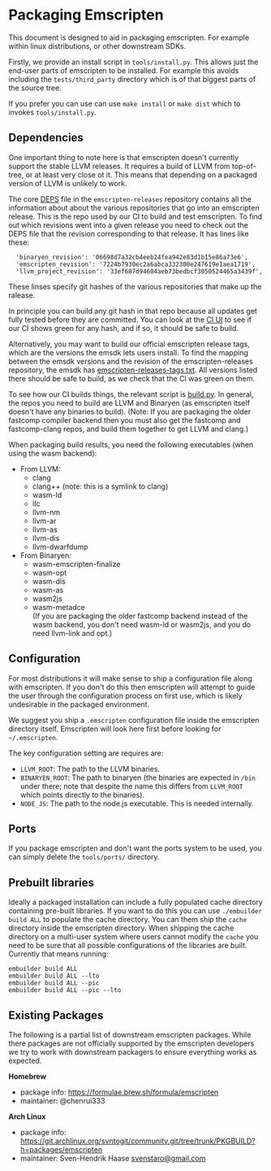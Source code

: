 Packaging Emscripten
====================

This document is designed to aid in packaging emscripten.  For example within
linux distributions, or other downstream SDKs.

Firstly, we provide an install script in `tools/install.py`.  This allows
just the end-user parts of emscripten to be installed.  For example this avoids
including the `tests/third_party` directory which is of that biggest parts 
of the source tree.

If you prefer you can use can use `make install` or `make dist` which
to invokes `tools/install.py`.

Dependencies
------------

One important thing to note here is that emscripten doesn't currently support
the stable LLVM releases.  It requires a build of LLVM from top-of-tree, or at
least very close ot it.  This means that depending on a packaged version of LLVM
is unlikely to work.

The core
[DEPS](https://chromium.googlesource.com/emscripten-releases/+/refs/heads/master/DEPS)
file in the `emscripten-releases` repository contains all the information about
about the various repositories that go into an emscripten release. This is the
repo used by our CI to build and test emscripten.  To find out which revisions
went into a given release you need to check out the DEPS file that the revision
corresponding to that release.  It has lines like these:

```
  'binaryen_revision': '06698d7a32cb4eeb24fea942e83d1b15e86a73e6',
  'emscripten_revision': '7224b7930ec2a6abca332300e247619e1aea1719',
  'llvm_project_revision': '33ef687d94604aeb73bedbcf3050524465a3439f',
```

These linses specify git hashes of the various repositories that make up the
ralease.

In principle you can build any git hash in that repo because all updates get
fully tested before they are committed. You can look at the
[CI UI](https://ci.chromium.org/p/emscripten-releases/g/main/console) to see
if our CI shows green for any hash, and if so, it should be safe to build.

Alternatively, you may want to build our official emscripten release tags, which
are the versions the emsdk lets users install. To find the mapping between the
emsdk versions and the revision of the emscripten-releases repository, the emsdk
has
[emscripten-releases-tags.txt](https://github.com/emscripten-core/emsdk/blob/master/emscripten-releases-tags.txt).
All versions listed there should be safe to build, as we check that the CI
was green on them.

To see how our CI builds things, the relevant script is
[build.py](https://github.com/WebAssembly/waterfall/blob/master/src/build.py).
In general, the repos you need to build are LLVM and Binaryen (as emscripten
itself doesn't have any binaries to build). (Note: If you are packaging the older
fastcomp compiler backend then you must also get the fastcomp and fastcomp-clang
repos, and build them together to get LLVM and clang.)

When packaging build results, you need the following executables (when using
the wasm backend):

  * From LLVM:
    * clang
    * clang++ (note: this is a symlink to clang)
    * wasm-ld
    * llc
    * llvm-nm
    * llvm-ar
    * llvm-as
    * llvm-dis
    * llvm-dwarfdump
  * From Binaryen:
    * wasm-emscripten-finalize
    * wasm-opt
    * wasm-dis
    * wasm-as
    * wasm2js
    * wasm-metadce
\
(If you are packaging the older fastcomp backend instead of the wasm backend,
you don't need wasm-ld or wasm2js, and you do need llvm-link and opt.)

Configuration
-------------

For most distributions it will make sense to ship a configuration file along
with emscripten.  If you don't do this then emscripten will attempt to guide the
user through the configuration process on first use, which is likely
undesirable in the packaged environment.

We suggest you ship a `.emscripten` configuration file inside the emscripten
directory itself.  Emscripten will look here first before looking for
`~/.emscripten`.

The key configuration setting are requires are:

 * `LLVM_ROOT`: The path to the LLVM binaries.
 * `BINARYEN_ROOT`: The path to binaryen (the binaries are expected in `/bin`
   under there; note that despite the name this differs from `LLVM_ROOT` which
   points directly to the binaries).
 * `NODE_JS`: The path to the node.js executable. This is needed internally.

Ports
-----

If you package emscripten and don't want the ports system to be used, you can
simply delete the `tools/ports/` directory.

Prebuilt libraries
------------------

Ideally a packaged installation can include a fully populated cache directory
containing pre-built libraries.   If you want to do this you can use
`./embuilder build ALL` to populate the cache directory.  You can them ship the
`cache` directory inside the emscripten directory.  When shipping the cache
directory on a multi-user system where users cannot modify the `cache` you need
to be sure that all possible configurations of the libraries are built.
Currently that means running:

```
embuilder build ALL
embuilder build ALL --lto
embuilder build ALL --pic
embuilder build ALL --pic --lto
```

Existing Packages
-----------------

The following is a partial list of downstream emscripten packages.  While there
packages are not officially supported by the emscripten developers we try to
work with downstream packagers to ensure everything works as expected.

**Homebrew**
 - package info: https://formulae.brew.sh/formula/emscripten
 - maintainer: @chenrui333

**Arch Linux**
 - package info: https://git.archlinux.org/svntogit/community.git/tree/trunk/PKGBUILD?h=packages/emscripten
 - maintainer: Sven-Hendrik Haase <svenstaro@gmail.com>
